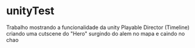# unityTest

Trabalho mostrando a funcionalidade da unity Playable Director (Timeline) criando uma cutscene do "Hero" surgindo do alem no mapa e caindo no chao
